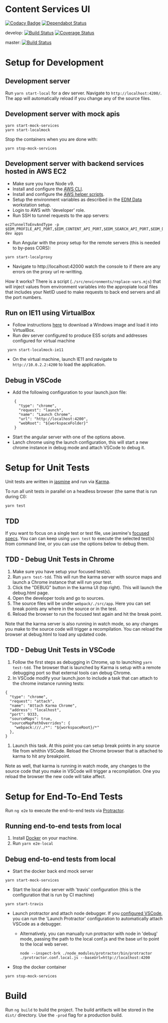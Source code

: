 # Content Services UI
[![Codacy Badge](https://api.codacy.com/project/badge/Grade/d024952d66a04338b330808b4b255048)](https://www.codacy.com/app/uw-it-edm/content-services-ui?utm_source=github.com&amp;utm_medium=referral&amp;utm_content=uw-it-edm/content-services-ui&amp;utm_campaign=Badge_Grade)
[![Dependabot Status](https://api.dependabot.com/badges/status?host=github&repo=uw-it-edm/content-services-ui)](https://dependabot.com)

develop: 
[![Build Status](https://travis-ci.org/uw-it-edm/content-services-ui.svg?branch=develop)](https://travis-ci.org/uw-it-edm/content-services-ui) [![Coverage Status](https://coveralls.io/repos/github/uw-it-edm/content-services-ui/badge.svg?branch=develop)](https://coveralls.io/github/uw-it-edm/content-services-ui?branch=develop) 

master: 
[![Build Status](https://travis-ci.org/uw-it-edm/content-services-ui.svg?branch=master)](https://travis-ci.org/uw-it-edm/content-services-ui)


# Setup for Development

## Development server

Run `yarn start-local` for a dev server. Navigate to `http://localhost:4200/`. The app will automatically reload if you change any of the source files.

## Development server with mock apis
```
yarn start-mock-services
yarn start-localmock
```

Stop the containers when you are done with:
```
yarn stop-mock-services
```

## Development server with backend services hosted in AWS EC2

- Make sure you have Node v9.
- Install and configure the [AWS CLI](https://aws.amazon.com/cli/).
- Install and configure the [AWS helper scripts](https://github.com/uw-it-edm/technical-operations/tree/master/aws-helper-scripts).
- Setup the environment variables as described in the [EDM Data](https://github.com/uw-it-edm/workstation-setup/tree/master/configuration/edm-team) workstation setup. 
- Login to AWS with 'developer' role.
- Run SSH to tunnel requests to the app servers:
```
ec2TunnelToEnvAndType -p $EDM_PROFILE_API_PORT,$EDM_CONTENT_API_PORT,$EDM_SEARCH_API_PORT,$EDM_DATA_API_PORT dev apps
```
- Run Angular with the proxy setup for the remote servers (this is needed to by-pass CORS):
```
yarn start-localproxy
```
- Navigate to http://localhost:42000 watch the console to if there are any errors on the proxy url re-writting.

How it works? There is a script (`./src/environments/replace-vars.mjs`) that will inject values from environment variables into the appropiate local files that includes your NetID used to make requests to back end servers and all the port numbers.

## Run on IE11 using VirtualBox

- Follow instructions [here](https://wiki.cac.washington.edu/x/LPjFBg) to download a Windows image and load it into VirtualBox.
- Run dev server configured to produce ES5 scripts and addresses configured for virtual machine
```
 yarn start-localmock-ie11
```
- On the virtual machine, launch IE11 and navigate to `http://10.0.2.2:4200` to load the application.

## Debug in VSCode
- Add the following configuration to your launch.json file:
```
    {
      "type": "chrome",
      "request": "launch",
      "name": "Launch Chrome",
      "url": "http://localhost:4200",
      "webRoot": "${workspaceFolder}"
    }
```
- Start the angular server with one of the options above.
- Lanch chrome using the launch configuration, this will start a new chrome instance in debug mode and attach VSCode to debug it.

# Setup for Unit Tests
Unit tests are written in [jasmine](https://jasmine.github.io) and run via [Karma](https://karma-runner.github.io). 

To run all unit tests in parallel on a headless browser (the same that is run during CI):
```
yarn test
```

## TDD
If you want to focus on a single test or test file, use jasmine's [focused specs](https://jasmine.github.io/2.1/focused_specs.html). You can can keep using `yarn test` to execute the selected test(s) from command line, or you can use the options below to debug them.

## TDD - Debug Unit Tests in Chrome
1. Make sure you have setup your focused test(s).
1. Run `yarn test-tdd`. This will run the karma server with source maps and launch a Chrome instance that will run your test.
1. Click the "DEBUG" button in the karma UI (top right). This will launch the debug.html page.
1. Open the developer tools and go to sources.
1. The source files will be under `webpack/./src/app`. Here you can set break points any where in the source or in the test.
1. Reload the browser to run the focused test again and hit the break point.

Note that the karma server is also running in watch mode, so any changes you make to the source code will trigger a recompilation. You can reload the browser at debug.html to load any updated code.

## TDD - Debug Unit Tests in VSCode
1. Follow the first steps as debugging in Chrome, up to launching `yarn test-tdd`. The browser that is launched by Karma is setup with a remote debugging port so that external tools can debug Chrome.
1. In VSCode modify your launch.json to include a task that can attach to the chrome instance running tests:
```
{
  "type": "chrome",
  "request": "attach",
  "name": "Attach Karma Chrome",
  "address": "localhost",
  "port": 9333,
  "sourceMaps": true,
  "sourceMapPathOverrides": {
    "webpack:///./*": "${workspaceRoot}/*"
  },
}
```
1. Launch this task. At this point you can setup break points in any source file from whithin VSCode. Reload the Chrome browser that is attached to karma to hit any breakpoint.

Note as well, that karma is running in watch mode, any changes to the source code that you make in VSCode will trigger a recompilation. One you reload the browser the new code will take affect.

# Setup for End-To-End Tests
Run `ng e2e` to execute the end-to-end tests via [Protractor](http://www.protractortest.org/).

## Running end-to-end tests from local

1. Install [Docker](https://docs.docker.com/docker-for-mac/install/#download-docker-for-mac) on your machine.   
  1. Run `yarn e2e-local`

## Debug end-to-end tests from local

- Start the docker back end mock server
```
yarn start-mock-services
```
- Start the local dev server with 'travis' configuration (this is the configuration that is run by CI machine)
```
yarn start-travis
```
- Launch protractor and attach node debugger. If you [configured VSCode](https://github.com/uw-it-edm/workstation-setup/tree/master/configuration/vscode), you can run the 'Launch Protractor' configuration to automatically attach VSCode as a debugger.

  - Alternatively, you can manually run protractor with node in 'debug' mode, passing the path to the local conf.js and the base url to point to the local web server.
     ```
     node --inspect-brk ./node_modules/protractor/bin/protractor ./protractor.conf.local.js --baseUrl=http://localhost:4200
     ```
- Stop the docker container
```
yarn stop-mock-services
```

# Build

Run `ng build` to build the project. The build artifacts will be stored in the `dist/` directory. Use the `-prod` flag for a production build.


